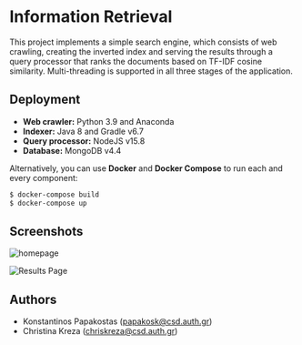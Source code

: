 # Information Retrieval
This project implements a simple search engine, which consists of web crawling, creating the inverted index and serving the results through a query processor that ranks the documents based on TF-IDF cosine similarity. Multi-threading is supported in all three stages of the application.

## Deployment
- **Web crawler:** Python 3.9 and Anaconda
- **Indexer:** Java 8 and Gradle v6.7
- **Query processor:** NodeJS v15.8
- **Database:** MongoDB v4.4

Alternatively, you can use **Docker** and **Docker Compose** to run each and every component:
```sh
$ docker-compose build
$ docker-compose up
```

## Screenshots
![homepage](https://i.imgur.com/9VwyyVN.png)

![Results Page](https://i.imgur.com/sKP5TzJ.png)

## Authors
- Konstantinos Papakostas (papakosk@csd.auth.gr)
- Christina Kreza (chriskreza@csd.auth.gr)
